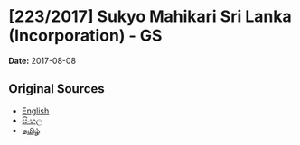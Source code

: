 # [223/2017] Sukyo Mahikari Sri Lanka (Incorporation) - GS

**Date:** 2017-08-08

## Original Sources

- [English](https://documents.gov.lk/view/bills/2017/8/223-2017_E.pdf)
- [සිංහල](https://documents.gov.lk/view/bills/2017/8/223-2017_S.pdf)
- [தமிழ்](https://documents.gov.lk/view/bills/2017/8/223-2017_T.pdf)
